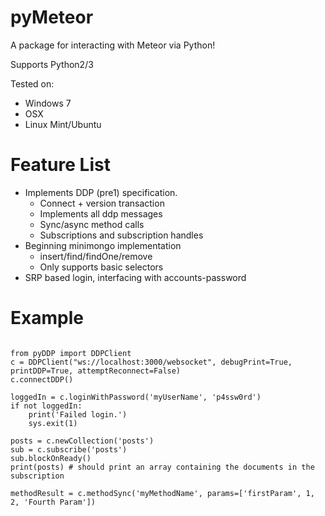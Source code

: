 pyMeteor
========

A package for interacting with Meteor via Python!

Supports Python2/3

Tested on:
 - Windows 7
 - OSX
 - Linux Mint/Ubuntu

Feature List
============

 - Implements DDP (pre1) specification.
   - Connect + version transaction
   - Implements all ddp messages
   - Sync/async method calls
   - Subscriptions and subscription handles
 - Beginning minimongo implementation
   - insert/find/findOne/remove
   - Only supports basic selectors
 - SRP based login, interfacing with accounts-password

Example
=======


```python3

from pyDDP import DDPClient
c = DDPClient("ws://localhost:3000/websocket", debugPrint=True, printDDP=True, attemptReconnect=False)
c.connectDDP()

loggedIn = c.loginWithPassword('myUserName', 'p4ssw0rd')
if not loggedIn:
    print('Failed login.')
    sys.exit(1)

posts = c.newCollection('posts')
sub = c.subscribe('posts')
sub.blockOnReady()
print(posts) # should print an array containing the documents in the subscription

methodResult = c.methodSync('myMethodName', params=['firstParam', 1, 2, 'Fourth Param'])

```
